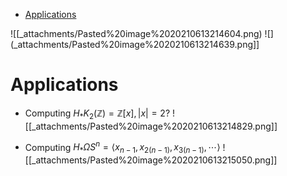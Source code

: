 -   [Applications](#applications)














![[_attachments/Pasted%20image%2020210613214604.png) ![](_attachments/Pasted%20image%2020210613214639.png]]

# Applications

-   Computing $H_* K_2({\mathbb{Z}}) = {\mathbb{Z}} { \left[ {x} \right] } , {\left\lvert {x} \right\rvert} = 2$? ![[_attachments/Pasted%20image%2020210613214829.png]]

-   Computing $H_* {\Omega}S^n = \left\langle{ x_{n-1}, x_{2(n-1)}, x_{3(n-1)}, \cdots}\right\rangle$ ![[_attachments/Pasted%20image%2020210613215050.png]]
